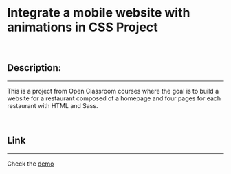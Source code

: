 # Integrate a mobile website with animations in CSS Project

<br/>

## Description:

---

This is a project from Open Classroom courses where the goal is to build a website for a restaurant composed of a homepage and four pages for each restaurant with HTML and Sass.

<br/>


## Link

---

Check the [demo](https://gl-cardillo.github.io/cardillo_giovanni_luca_2nd_111222/) 